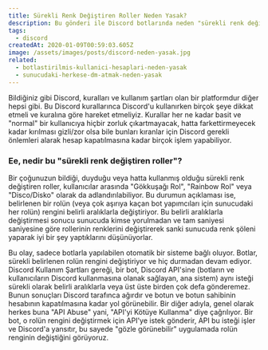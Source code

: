```yaml
---
title: Sürekli Renk Değiştiren Roller Neden Yasak?
description: Bu gönderi ile Discord botlarında neden "sürekli renk değiştiren" roller veya diğer bir tabir ile gökkuşağı rollerin neden yasak olduğunu öğrenebilirsiniz.
tags:
  - discord
createdAt: 2020-01-09T00:59:03.605Z
image: /assets/images/posts/discord-neden-yasak.jpg
related:
  - botlastirilmis-kullanici-hesaplari-neden-yasak
  - sunucudaki-herkese-dm-atmak-neden-yasak
---
```


Bildiğiniz gibi Discord, kuralları ve kullanım şartları olan bir platformdur diğer hepsi gibi. Bu Discord kurallarınca Discord'u kullanırken birçok şeye dikkat etmeli ve kuralına göre hareket etmeliyiz. Kurallar her ne kadar basit ve "normal" bir kullanıcıya hiçbir zorluk çıkartmayacak, hatta farkettirmeyecek kadar kırılması gizli/zor olsa bile bunları kıranlar için Discord gerekli önlemleri alarak hesap kapatılmasına kadar birçok işlem yapabiliyor.

### Ee, nedir bu "sürekli renk değiştiren roller"?

Bir çoğunuzun bildiği, duyduğu veya hatta kullanmış olduğu sürekli renk değiştiren roller, kullanıcılar arasında "Gökkuşağı Rol", "Rainbow Rol" veya "Disco/Disko" olarak da adlandırılabiliyor. Bu durumun açıklaması ise, belirlenen bir rolün (veya çok aşırıya kaçan bot yapımcıları için sunucudaki her rolün) rengini belirli aralıklarla değiştiriyor. Bu belirli aralıklarla değiştirmesi sonucu sunucuda kimse yorulmadan ve tam saniyesi saniyesine göre rollerinin renklerini değiştirerek sanki sunucuda renk şöleni yaparak iyi bir şey yaptıklarını düşünüyorlar.

Bu olay, sadece botlarla yapılabilen otomatik bir sisteme bağlı oluyor. Botlar, sürekli belirlenen rolün rengini değiştiriyor ve hiç durmadan devam ediyor. Discord Kullanım Şartları gereği, bir bot, Discord API'sine (botların ve kullanıcıların Discord kullanmasına olanak sağlayan, ana sistem) aynı isteği sürekli olarak belirli aralıklarla veya üst üste birden çok defa gönderemez. Bunun sonuçları Discord tarafınca ağırdır ve botun ve botun sahibinin hesabının kapatılmasına kadar yol görünebilir. Bir diğer adıyla, genel olarak herkes buna "API Abuse" yani, "API'yi Kötüye Kullanma" diye çağrılıyor. Bir bot, o rolün rengini değiştirmek için API'ye istek gönderir, API bu isteği işler ve Discord'a yansıtır, bu sayede "gözle görünebilir" uygulamada rolün renginin değiştiğini görüyoruz.
